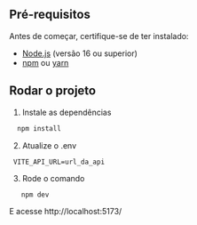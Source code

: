 ## Pré-requisitos

Antes de começar, certifique-se de ter instalado:

- [Node.js](https://nodejs.org/) (versão 16 ou superior)
- [npm](https://www.npmjs.com/) ou [yarn](https://yarnpkg.com/)

## Rodar o projeto
1. Instale as dependências
 ```bash
   npm install
   ```

2. Atualize o .env
 ```plaintext
  VITE_API_URL=url_da_api
 ```

3. Rode o comando
```bash
   npm dev
   ```

E acesse http://localhost:5173/